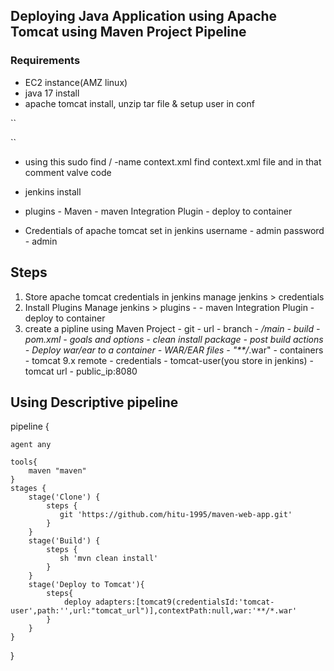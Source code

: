 ## Deploying Java Application using Apache Tomcat using Maven Project Pipeline

### Requirements
  - EC2 instance(AMZ linux)
  - java 17 install
  - apache tomcat install, unzip tar file & setup user in conf

  ``
        <role rolename="manager-gui"/>
        <role rolename="manager-script"/>
        <role rolename="manager-jmx"/>
        <user username="tomcat" password="tomcat" roles="manager-gui"/>
        <role rolename="admin-gui"/>
        <user username="admin" password="admin123" roles="manager-gui,admin-gui,manager"/>
        <role rolename="deployer" password="deployer" roles="manager-script"/>

  ``
  - using this  sudo find / -name context.xml find context.xml file and in that comment valve code

  - jenkins install
  - plugins - Maven
            - maven Integration Plugin
            - deploy to container
  - Credentials of apache tomcat set in jenkins
      username - admin
      password - admin 
    
## Steps
1. Store apache tomcat credentials in jenkins
   manage jenkins > credentials
2. Install Plugins
   Manage jenkins > plugins - 
            - maven Integration Plugin
            - deploy to container
3. create a pipline using Maven Project
            - git - url
            - branch - */main
            - build - pom.xml
            - goals and options - clean install package
            - post build actions - Deploy war/ear to a container
            - WAR/EAR files - "**/*.war"
            - containers - tomcat 9.x remote
            - credentials - tomcat-user(you store in jenkins)
            - tomcat url - public_ip:8080


## Using Descriptive pipeline 
pipeline {  

    agent any
        
    tools{
        maven "maven"
    }
    stages {
        stage('Clone') {
            steps {
               git 'https://github.com/hitu-1995/maven-web-app.git'
            }
        }
        stage('Build') {
            steps {
               sh 'mvn clean install'
            }
        }
        stage('Deploy to Tomcat'){
            steps{
                deploy adapters:[tomcat9(credentialsId:'tomcat-user',path:'',url:"tomcat_url")],contextPath:null,war:'**/*.war'
            }
        }
    }
}



